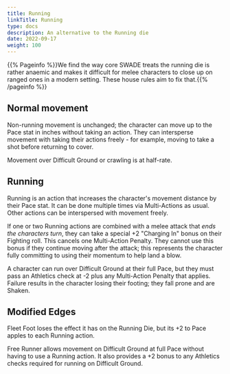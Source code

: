 ```yaml
---
title: Running
linkTitle: Running
type: docs
description: An alternative to the Running die
date: 2022-09-17
weight: 100
---
```


{{% Pageinfo %}}We find the  way core SWADE treats the running die is rather anaemic and makes it difficult for melee characters to close up on ranged ones in a modern setting. These house rules aim to fix that.{{% /pageinfo %}} 

## Normal movement 

Non-running movement is unchanged; the character can move up to the Pace stat in inches without taking an action. They can intersperse movement with taking their actions freely - for example, moving to take a shot before returning to cover. 

Movement over Difficult Ground or crawling is at half-rate.

## Running 

Running is an action that increases the character's movement distance by their Pace stat. It can be done multiple times via Multi-Actions as usual. Other actions can be interspersed with movement freely. 

If one or two Running actions are combined with a melee attack that _ends the characters turn_, they can take a special +2 "Charging In" bonus on their Fighting roll. This cancels one Multi-Action Penalty. They cannot use this bonus if they continue moving after the attack; this represents the character fully committing to using their momentum to help land a blow. 

A character can run over Difficult Ground at their full Pace, but they must pass an Athletics check at -2 plus any Multi-Action Penalty that applies. Failure results in the character losing their footing; they fall prone and are Shaken.

## Modified Edges

Fleet Foot loses the effect it has on the Running Die, but its +2 to Pace apples to each Running action. 

Free Runner allows movement on Difficult Ground at full Pace without having to use a Running action. It also provides a +2 bonus to any Athletics checks required for running on Difficult Ground.